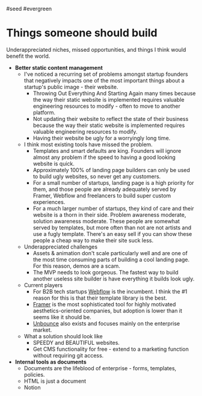 #seed #evergreen 
# Things someone should build
Underappreciated niches, missed opportunities, and things I think would benefit the world.

- **Better static content management**
	- I've noticed a recurring set of problems amongst startup founders that negatively impacts one of the most important things about a startup's public image - their website.
		- Throwing Out Everything And Starting Again many times because the way their static website is implemented requires valuable engineering resources to modify - often to move to another platform.
		- Not updating their website to reflect the state of their business because the way their static website is implemented requires valuable engineering resources to modify.
		- Having their website be ugly for a worryingly long time.
	 - I think most existing tools have missed the problem.
		 - Templates and smart defaults are king. Founders will ignore almost any problem if the speed to having a good looking website is quick. 
		 - Approximately 100% of landing page builders can only be used to build ugly websites, so never get any customers.
		 - For a small number of startups, landing page is a high priority for them, and those people are already adequately served by Framer, Webflow and freelancers to build super custom experiences.
		 - For a much larger number of startups, they kind of care and their website is a thorn in their side. Problem awareness moderate, solution awareness moderate. These people are somewhat served by templates, but more often than not are not artists and use a fugly template. There's an easy sell if you can show these people a cheap way to make their site suck less.
	 - Underappreciated challenges
		 - Assets & animation don't scale particularly well and are one of the most time consuming parts of building a cool landing page. For this reason, demos are a scam.
		 - The MVP needs to look gorgeous. The fastest way to build another useless site builder is have everything it builds look ugly. 
	- Current players
		- For B2B tech startups [Webflow](https://webflow.com) is the incumbent. I think the #1 reason for this is that their template library is the best.
		- [Framer](https://framer.com) is the most sophisticated tool for highly motivated aesthetics-oriented companies, but adoption is lower than it seems like it should be.
		- [Unbounce](https://unbounce.com) also exists and focuses mainly on the enterprise market.
	- What a solution should look like
		- SPEEDY and BEAUTIFUL websites.
		- Get CMS functionality for free - extend to a marketing function without requiring git access.
- **Internal tools as documents**
	- Documents are the lifeblood of enterprise - forms, templates, policies. 
	- HTML is just a document
	- Notion 